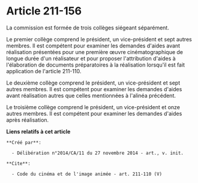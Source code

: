 # Article 211-156

La commission est formée de trois collèges siégeant séparément. 

Le premier collège comprend le président, un vice-président et sept autres membres. Il est compétent pour examiner les
demandes d'aides avant réalisation présentées pour une première œuvre cinématographique de longue durée d'un réalisateur et
pour proposer l'attribution d'aides à l'élaboration de documents préparatoires à la réalisation lorsqu'il est fait
application de l'article 211-110. 

Le deuxième collège comprend le président, un vice-président et sept autres membres. Il est compétent pour examiner les
demandes d'aides avant réalisation autres que celles mentionnées à l'alinéa précédent. 

Le troisième collège comprend le président, un vice-président et onze autres membres. Il est compétent pour examiner les
demandes d'aides après réalisation.

**Liens relatifs à cet article**

	**Créé par**:

	  - Délibération n°2014/CA/11 du 27 novembre 2014 - art., v. init.

	**Cite**:

	  - Code du cinéma et de l'image animée - art. 211-110 (V)
